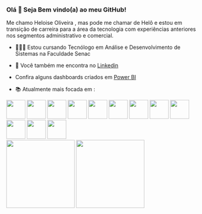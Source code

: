 ### Olá 👋 Seja Bem vindo(a) ao meu GitHub!

Me chamo Heloise Oliveira , mas pode me chamar de Helô e estou em transição de carreira para a área da tecnologia com experiências anteriores nos segmentos administrativo e comercial.

- 👩🏻‍💻 Estou cursando Tecnólogo em Análise e Desenvolvimento de Sistemas na Faculdade Senac
- 🔗 Você também me encontra no [Linkedin](https://www.linkedin.com/in/heloise-o-29328955/)
- Confira alguns dashboards criados em [Power BI](https://github.com/HeloiseOliveira/dashboards-powerbi)

  
- 📚 Atualmente mais focada em :

<div style="display: inline">
<img width='50' height='50' src="https://cdn.jsdelivr.net/gh/devicons/devicon/icons/html5/html5-original.svg" />
<img width='50' height='50' src="https://cdn.jsdelivr.net/gh/devicons/devicon/icons/javascript/javascript-original.svg" />
<img width='50' height='50' src="https://cdn.jsdelivr.net/gh/devicons/devicon/icons/nodejs/nodejs-original.svg" />
<img width='50' height='50' src="https://cdn.jsdelivr.net/gh/devicons/devicon/icons/java/java-original.svg" />
<img width='50' height='50' src="https://cdn.jsdelivr.net/gh/devicons/devicon/icons/vscode/vscode-original.svg" />
<img width='50' height='50' src="https://cdn.jsdelivr.net/gh/devicons/devicon/icons/microsoftsqlserver/microsoftsqlserver-plain.svg" />
<img width='50' height='50' src="https://cdn.jsdelivr.net/gh/devicons/devicon/icons/azure/azure-original.svg" />
<img width='50' height='50' src="https://cdn.jsdelivr.net/gh/devicons/devicon/icons/apache/apache-original.svg" />
<img width='50' height='50' src="https://cdn.jsdelivr.net/gh/devicons/devicon/icons/figma/figma-original.svg" />
<img width='50' height='50' src="https://cdn.jsdelivr.net/gh/devicons/devicon/icons/cucumber/cucumber-plain.svg" />
<img width='50' height='50' src="https://cdn.jsdelivr.net/gh/devicons/devicon/icons/intellij/intellij-original.svg" />
<img width='50' height='50' src="https://cdn.jsdelivr.net/gh/devicons/devicon/icons/selenium/selenium-original.svg" />
</div>

<div>
  <img height="180em" src="https://github-readme-stats.vercel.app/api?username=HeloiseOliveira&theme=tokyonight&show_icons=true"/>
  <img height="180em" src="https://github-readme-stats.vercel.app/api/top-langs/?username=HeloiseOliveira&layout=compact&langs_count=10&theme=dracula"/)](https://github.com/HeloiseOliveira/github-readme-stats"/>

</div>




          
          
          
          
          
          
          
          
          
          

